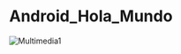 # Android_Hola_Mundo
 
![Multimedia1](https://github.com/user-attachments/assets/8e87390f-32c0-4d61-b0d0-b536f1a18f90)
